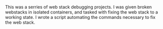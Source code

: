 This was a serries of web stack debugging projects. I was given broken webstacks in isolated containers, and tasked with fixing the web stack to a working state. I wrote a script automating the commands necessary to fix the web stack.
